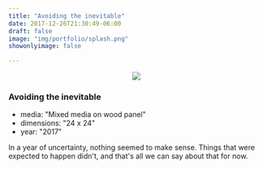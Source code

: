 ```yaml
---
title: "Avoiding the inevitable"
date: 2017-12-26T21:30:49-06:00
draft: false
image: "img/portfolio/splash.png"
showonlyimage: false

---
```

<p align="center"><img src="/img/portfolio/splash.png">

<h3>Avoiding the inevitable</h3>

* media: "Mixed media on wood panel"
* dimensions: "24 x 24"
* year: "2017"

In a year of uncertainty, nothing seemed to make sense. Things that were expected to happen didn't, and that's all we can say about that for now.
